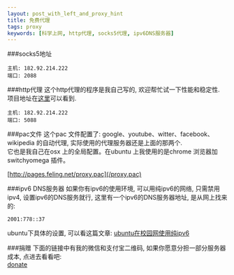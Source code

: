 ```yaml
---
layout: post_with_left_and_proxy_hint
title: 免费代理
tags: proxy
keywords: [科学上网, http代理, socks5代理, ipv6DNS服务器]
---
```


###socks5地址

```
主机: 182.92.214.222
端口: 2088
```

###http代理
这个http代理的程序是我自己写的, 欢迎帮忙试一下性能和稳定性. 项目地址在[这里](/2015/05/project-http-proxy.html#项目git地址)可以看到.

```
主机: 182.92.214.222
端口: 5088
```

###pac文件
这个pac 文件配置了: google、youtube、witter、facebook、wikipedia 的自动代理, 实际使用的代理服务器还是上面的那两个.    
它也是我自己在osx 上的全局配置。在ubuntu 上我使用的是chrome 浏览器加switchyomega 插件。

[http://pages.feling.net/proxy.pac](/proxy.pac)


###ipv6 DNS服务器
如果你有ipv6的使用环境, 可以用纯ipv6的网络, 只需禁用ipv4, 设置ipv6的DNS服务就行, 这里有一个ipv6的DNS服务器地址, 是从网上找来的:    

```
2001:778::37
```

ubuntu下具体的设置, 可以看这篇文章: [ubuntu在校园网使用纯ipv6](/2015/05/use-pure-ipv6-in-university.html)    

###捐赠
下面的链接中有我的微信和支付宝二维码, 如果你愿意分担一部分服务器成本, 点进去看看吧:    
[donate](/2015/06/donate.html)
